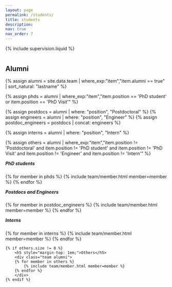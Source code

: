 ```yaml
---
layout: page
permalink: /students/
title: students
description: 
nav: true
nav_order: 7
---
```


<!-- pages/team.md -->
{% include supervision.liquid %}

<h2 style="margin-top: 2em;">Alumni</h2>
{% assign alumni = site.data.team | where_exp:"item","item.alumni == true" | sort_natural: "lastname" %}

{% assign phds = alumni | where_exp:"item","item.position == 'PhD student' or item.position == 'PhD Visit'" %}

{% assign postdocs = alumni | where: "position", "Postdoctoral" %}
{% assign engineers = alumni | where: "position", "Engineer" %}
{% assign postdoc_engineers = postdocs | concat: engineers %}

{% assign interns = alumni | where: "position", "Intern" %}

{% assign others = alumni | where_exp:"item","item.position != 'Postdoctoral' and item.position != 'PhD student' and item.position != 'PhD Visit' and item.position != 'Engineer' and item.position != 'Intern'" %}

<div>
    <h5 style="margin-top: 1em;">PhD students</h5>
    <div class="team alumni">
    {% for member in phds %}
        {% include team/member.html member=member %}
    {% endfor %}
    </div>
    <h5 style="margin-top: 1em;">Postdocs and Engineers</h5>
    <div class="team alumni">
    {% for member in postdoc_engineers %}
        {% include team/member.html member=member %}
    {% endfor %}
    </div>
    <h5 style="margin-top: 1em;">Interns</h5>
    <div class="team alumni">
    {% for member in interns %}
        {% include team/member.html member=member %}
    {% endfor %}
    </div>

    {% if others.size != 0 %}
        <h5 style="margin-top: 1em;">Others</h5>
        <div class="team alumni">
        {% for member in others %}
            {% include team/member.html member=member %}
        {% endfor %}
        </div>
    {% endif %}
</div>